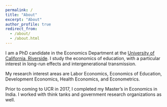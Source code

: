 ```yaml
---
permalink: /
title: "About"
excerpt: "About"
author_profile: true
redirect_from: 
  - /about/
  - /about.html
---
```


I am a PhD candidate in the Economics Department at the [University of California, Riverside](https://economics.ucr.edu/graduate-program/graduate-students/). I study the economics of education, with a particular interest in long-run effects and intergenerational transmission. 

My research interest areas are Labor Economics, Economics of Education, Development Economics, Health Economics, and Econometrics.

Prior to coming to UCR in 2017, I completed my Master’s in Economics in India. I worked with think tanks and government research organizations as well.

